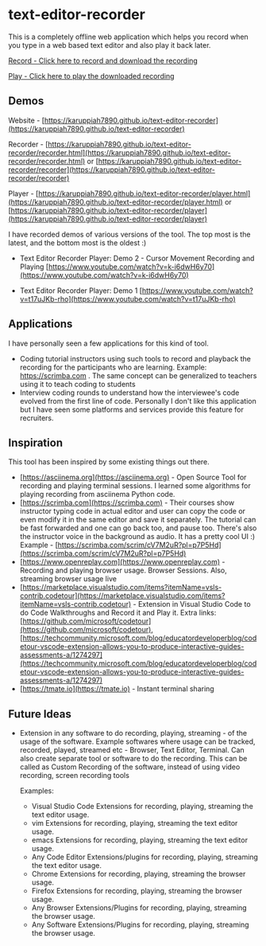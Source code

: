 # text-editor-recorder

This is a completely offline web application which helps you record when you
type in a web based text editor and also play it back later.

[Record - Click here to record and download the recording](https://karuppiah7890.github.io/text-editor-recorder/recorder.html)

[Play - Click here to play the downloaded recording](https://karuppiah7890.github.io/text-editor-recorder/player.html)

## Demos

Website - [https://karuppiah7890.github.io/text-editor-recorder](https://karuppiah7890.github.io/text-editor-recorder)

Recorder - [https://karuppiah7890.github.io/text-editor-recorder/recorder.html](https://karuppiah7890.github.io/text-editor-recorder/recorder.html) or [https://karuppiah7890.github.io/text-editor-recorder/recorder](https://karuppiah7890.github.io/text-editor-recorder/recorder)

Player - [https://karuppiah7890.github.io/text-editor-recorder/player.html](https://karuppiah7890.github.io/text-editor-recorder/player.html) or [https://karuppiah7890.github.io/text-editor-recorder/player](https://karuppiah7890.github.io/text-editor-recorder/player)

I have recorded demos of various versions of the tool. The top most is the
latest, and the bottom most is the oldest :)

- Text Editor Recorder Player: Demo 2 - Cursor Movement Recording and Playing
  [https://www.youtube.com/watch?v=k-i6dwH6y70](https://www.youtube.com/watch?v=k-i6dwH6y70)

- Text Editor Recorder Player: Demo 1
  [https://www.youtube.com/watch?v=t17uJKb-rho](https://www.youtube.com/watch?v=t17uJKb-rho)

## Applications

I have personally seen a few applications for this kind of tool.

- Coding tutorial instructors using such tools to record and playback the
  recording for the participants who are learning.
  Example: https://scrimba.com . The same concept can be generalized to
  teachers using it to teach coding to students
- Interview coding rounds to understand how the interviewee's code evolved from
  the first line of code. Personally I don't like this application but I have
  seen some platforms and services provide this feature for recruiters.

## Inspiration

This tool has been inspired by some existing things out there.

- [https://asciinema.org](https://asciinema.org) - Open Source Tool for recording and playing terminal
  sessions. I learned some algorithms for playing recording from asciinema
  Python code.
- [https://scrimba.com](https://scrimba.com) - Their courses show instructor typing code in actual
  editor and user can copy the code or even modify it in the same editor and
  save it separately. The tutorial can be fast forwarded and one can go back
  too, and pause too. There's also the instructor voice in the background as
  audio. It has a pretty cool UI :)
  Example - [https://scrimba.com/scrim/cV7M2uR?pl=p7P5Hd](https://scrimba.com/scrim/cV7M2uR?pl=p7P5Hd)
- [https://www.openreplay.com](https://www.openreplay.com) - Recording and playing browser usage. Browser
  Sessions. Also, streaming browser usage live
- [https://marketplace.visualstudio.com/items?itemName=vsls-contrib.codetour](https://marketplace.visualstudio.com/items?itemName=vsls-contrib.codetour) -
  Extension in Visual Studio Code to do Code Walkthroughs and Record it and
  Play it. Extra links: [https://github.com/microsoft/codetour](https://github.com/microsoft/codetour),
  [https://techcommunity.microsoft.com/blog/educatordeveloperblog/codetour-vscode-extension-allows-you-to-produce-interactive-guides-assessments-a/1274297](https://techcommunity.microsoft.com/blog/educatordeveloperblog/codetour-vscode-extension-allows-you-to-produce-interactive-guides-assessments-a/1274297)
- [https://tmate.io](https://tmate.io) - Instant terminal sharing
  
## Future Ideas

- Extension in any software to do recording, playing, streaming - of the usage of
  the software. Example softwares where usage can be tracked, recorded, played,
  streamed etc - Browser, Text Editor, Terminal. Can also create separate tool
  or software to do the recording. This can be called as Custom Recording of the
  software, instead of using video recording, screen recording tools

  Examples:
  - Visual Studio Code Extensions for recording, playing, streaming
    the text editor usage.
  - vim Extensions for recording, playing, streaming
    the text editor usage.
  - emacs Extensions for recording, playing, streaming
    the text editor usage.
  - Any Code Editor Extensions/plugins for recording, playing, streaming
    the text editor usage.
  - Chrome Extensions for recording, playing, streaming
    the browser usage.
  - Firefox Extensions for recording, playing, streaming
    the browser usage.
  - Any Browser Extensions/Plugins for recording, playing, streaming
    the browser usage.
  - Any Software Extensions/Plugins for recording, playing, streaming
    the browser usage.  
